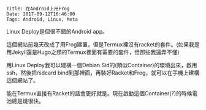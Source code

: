     Title: 在Android上用Frog
    Date: 2017-09-12T16:46:00
    Tags: Android, Linux, Meta

Linux Deploy是個很不錯的Android app。  

這個網站前幾天改成了用Frog建置，但是Termux裡沒有racket的套件。(如果我是用Jekyll還是Hugo之類的Termux裡面有需要的套件，但那些我還弄不懂)

用Linux Deploy我可以建構一個Debian Sid的(類似Container)的環境出來，啟用ssh，然後把/sdcard bind到那裡面，再裝好Racket和Frog，就可以在手機上建構這個網站了。

能在Termux直接有Racket的話會更好就是。現在啟動這個Container(?)的時候電池總是燒很快。
